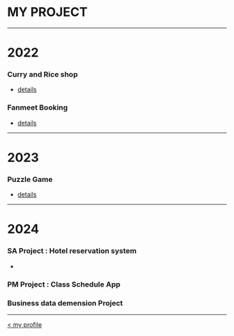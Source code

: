 # MY PROJECT

---
# 2022
### Curry and Rice shop
- [details](https://wariisara.github.io/availability)

### Fanmeet Booking
- [details](https://wariisara.github.io/e-card)
---
# 2023
### Puzzle Game
- [details](https://wariisara.github.io/relevance-dq)
---
# 2024
### SA Project : Hotel reservation system
-

### PM Project : Class Schedule App

### Business data demension Project
---
[< my profile](https://wariisara.github.io/)
